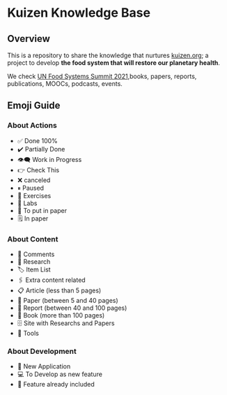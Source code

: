 # Kuizen Knowledge Base
## Overview
This is a repository to share the knowledge that nurtures [kuizen.org](https://kuizen.org/); a project to develop **the food system that will restore our planetary health**.

We check [UN Food Systems Summit 2021](https://www.un.org/en/food-systems-summit),books, papers, reports, publications, MOOCs, podcasts, events.

## Emoji Guide
### About Actions
- ✅  Done 100%
- ✔️   Partially Done
- 👁️‍🗨️  Work in Progress
- 👉  Check This
- ❌  canceled
- ⏸  Paused
- 💪  Exercises
- 🧪  Labs
- 🔖  To put in paper
- 🗒️  In paper

### About Content
- 💬  Comments
- 🔬  Research
- 🏷️  Item List
- 🖇  Extra content related
- 📋  Article (less than 5 pages)
- 📃  Paper (between 5 and 40 pages)
- 📓  Report (between 40 and 100 pages)
- 📗  Book (more than 100 pages)
- 🗄️  Site with Researchs and Papers
- 🧰  Tools

### About Development
- 📡  New Application
- 💻  To Develop as new feature
- 📲  Feature already included
